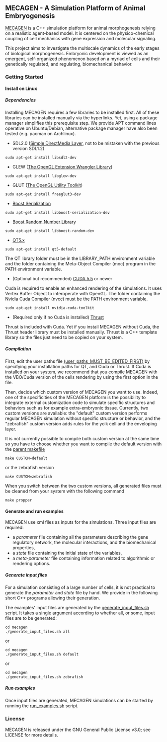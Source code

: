 ## MECAGEN - A Simulation Platform of Animal Embryogenesis

[MECAGEN](http://www.mecagen.org) is a C++ simulation platform for animal morphogenesis relying on a realistic agent-based model. It is centered on the physico-chemical coupling of cell mechanics with gene expression and molecular signaling.

This project aims to investigate the multiscale dynamics of the early stages of biological morphogenesis. Embryonic development is viewed as an emergent, self-organized phenomenon based on a myriad of cells and their genetically regulated, and regulating, biomechanical behavior.

### Getting Started

#### Install on Linux

##### Dependencies

Installing MECAGEN requires a few libraries to be installed first. All of these libraries can be installed manually via the hyperlinks. Yet, using a package manager simplifies this prerequisite step. We provide APT command lines operative on Ubuntu/Debian, alternative package manager have also been tested (e.g. pacman on Archlinux).

* SDL2.0 ([Simple DirectMedia Layer](https://www.libsdl.org/download-2.0.php), not to be mistaken with the previous version SDL1.2)
```shell
sudo apt-get install libsdl2-dev
```
 
* GLEW ([The OpenGL Extension Wrangler Library](http://glew.sourceforge.net/))
```shell
sudo apt-get install libglew-dev
```

* GLUT ([The OpenGL Utility Toolkit](https://www.opengl.org/resources/libraries/glut/))
```shell
sudo apt-get install freeglut3-dev
```

* [Boost Serialization](http://www.boost.org/doc/libs/1_57_0/libs/serialization/doc/index.html) 
```shell
sudo apt-get install libboost-serialization-dev
```

* [Boost Random Number Library](http://www.boost.org/doc/libs/1_57_0/doc/html/boost_random.html)
```shell
sudo apt-get install libboost-random-dev
```

* [QT5.x](http://qt-project.org/downloads)
```shell
sudo apt-get install qt5-default
```

The QT library folder must be in the LIBRARY_PATH environment variable and the folder containing the Meta-Object Compiler (moc) program in the PATH environment variable.

* (Optional but recommended) [CUDA 5.5](https://developer.nvidia.com/cuda-toolkit-55-archive) or newer

Cuda is required to enable an enhanced rendering of the simulations. It uses Vertex Buffer Object to interoperate with OpenGL. The folder containing the Nvidia Cuda Compiler (nvcc) must be the PATH environment variable.

```shell
sudo apt-get install nvidia-cuda-toolkit
```

* (Required only if no Cuda is installed) [Thrust](http://thrust.github.io/)

Thrust is included with Cuda. Yet if you install MECAGEN without Cuda, the Thrust header library must be installed manually. Thrust is a C++ template library so the files just need to be copied on your system.

##### Compilation

First, edit the user paths file [(user_paths_MUST_BE_EDITED_FIRST)](user_paths_MUST_BE_EDITED_FIRST) by specifying your installation paths for QT, and Cuda or Thrust. If Cuda is installed on your system, we recommend that you compile MECAGEN with the VBO/Cuda version of the cells rendering by using the first option in the file.

Then, decide which custom version of MECAGEN you want to use. Indeed, one of the specificities of the MECAGEN platform is the possibility to integrate external customization code to simulate specific structures and behaviors such as for example extra-embryonic tissue. Currently, two custom versions are available: the "default" custom version performs regular MECAGEN simulation without specific structure or behavior, and the "zebrafish" custom version adds rules for the yolk cell and the enveloping layer. 

It is not currently possible to compile both custom version at the same time so you have to choose whether you want to compile the default version with the [parent makefile](Makefile)

```shell
make CUSTOM=default
```

or the zebrafish version

```shell
make CUSTOM=zebrafish
```

When you switch between the two custom versions, all generated files must be cleaned from your system with the following command

```shell
make propper
```

#### Generate and run examples

MECAGEN use xml files as inputs for the simulations. Three input files are required: 
- a *parameter* file containing all the parameters describing the gene regulatory network, the molecular interactions, and the biomechanical properties,
- a *state* file containing the initial state of the variables,
- a *meta-parameter* file containing information related to algorithmic or rendering options.

##### Generate input files

For a simulation consisting of a large number of cells, it is not practical to generate the *parameter* and *state* file by hand. We provide in the following short C++ programs allowing their generation.

The examples' input files are generated by the [generate_input_files.sh](mecagen/generate_input_files.sh) script. It takes a single argument according to whether all, or some, input files are to be generated:

```shell
cd mecagen
./generate_input_files.sh all
```

or

```shell
cd mecagen
./generate_input_files.sh default
```

or

```shell
cd mecagen
./generate_input_files.sh zebrafish
```

##### Run examples

Once input files are generated, MECAGEN simulations can be started by running the [run_examples.sh](mecagen/run_examples.sh) script. 

### License

MECAGEN is released under the GNU General Public License v3.0; see LICENSE for more details.

